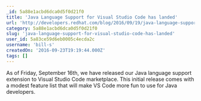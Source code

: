 ```yaml
---
_id: 5a88e1acbd6dca0d5f0d21f0
title: 'Java Language Support for Visual Studio Code has landed'
url: 'http://developers.redhat.com/blog/2016/09/19/java-language-support-for-visual-studio-code-has-landed/'
category: 5a88e1acbd6dca0d5f0d21f0
slug: 'java-language-support-for-visual-studio-code-has-landed'
user_id: 5a83ce59d6eb0005c4ecda2c
username: 'bill-s'
createdOn: '2016-09-23T19:19:44.000Z'
tags: []
---
```


As of Friday, September 16th, we have released our Java language support extension to Visual Studio Code marketplace. This initial release comes with a modest feature list that will make VS Code more fun to use for Java developers.

